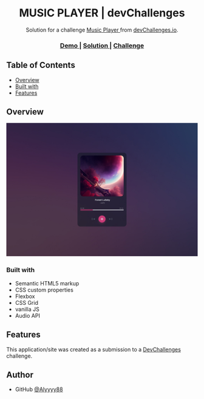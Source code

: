 <!-- Please update value in the {}  -->

<h1 align="center">MUSIC PLAYER | devChallenges</h1>

<div align="center">
   Solution for a challenge <a href="https://devchallenges.io/challenge/music-player" target="_blank">Music Player
</a> from <a href="http://devchallenges.io" target="_blank">devChallenges.io</a>.
</div>

<div align="center">
  <h3>
    <a href="{https://your-demo-link.your-domain}">
      Demo
    </a>
    <span> | </span>
    <a href="{https://your-url-to-the-solution}">
      Solution
    </a>
    <span> | </span>
    <a href="https://devchallenges.io/challenge/music-player">
      Challenge
    </a>
  </h3>
</div>


## Table of Contents

- [Overview](#overview)
- [Built with](#built-with)
- [Features](#features)


## Overview

![screenshot](./design/Desktop_1350px-2.jpg)


### Built with


- Semantic HTML5 markup
- CSS custom properties
- Flexbox
- CSS Grid
- vanilla JS
- Audio API

## Features


This application/site was created as a submission to a [DevChallenges](https://devchallenges.io/challenges-dashboard) challenge.



## Author

- GitHub [@Alyyyy88](https://github.com/Alyyyy88})
